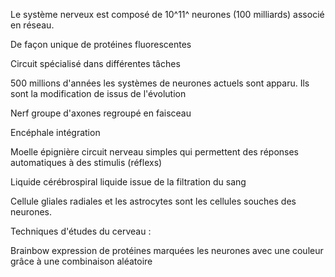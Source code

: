Le système nerveux est composé de 10^11^ neurones (100 milliards)
associé en réseau.

De façon unique de protéines fluorescentes

Circuit spécialisé dans différentes tâches

500 millions d'années les systèmes de neurones actuels sont apparu. Ils
sont la modification de issus de l'évolution

Nerf groupe d'axones regroupé en faisceau

Encéphale intégration

Moelle épignière circuit nerveau simples qui permettent des réponses
automatiques à des stimulis (réflexs)

Liquide cérébrospiral liquide issue de la filtration du sang

Cellule gliales radiales et les astrocytes sont les cellules souches des
neurones.

Techniques d'études du cerveau :

Brainbow expression de protéines marquées les neurones avec une couleur
grâce à une combinaison aléatoire
